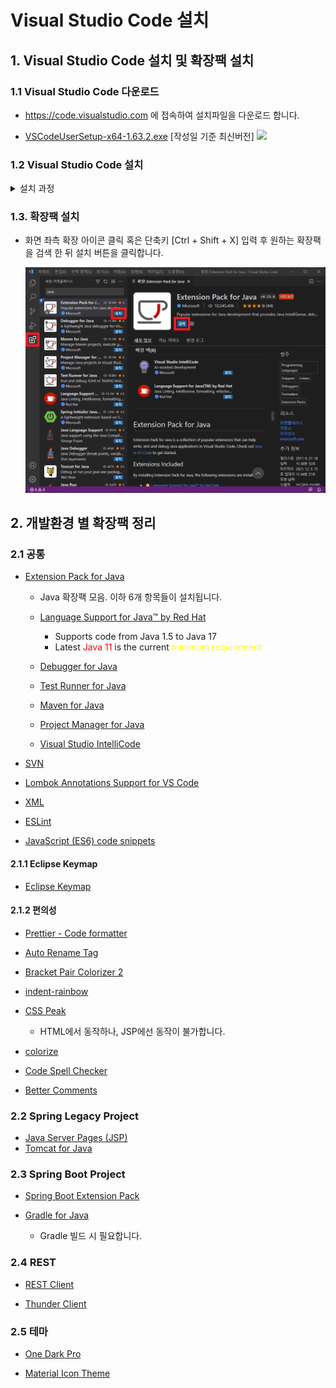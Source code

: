 # Visual Studio Code 설치

## 1. Visual Studio Code 설치 및 확장팩 설치

### 1.1 Visual Studio Code 다운로드

- https://code.visualstudio.com 에 접속하여 설치파일을 다운로드 합니다.

- [VSCodeUserSetup-x64-1.63.2.exe](https://az764295.vo.msecnd.net/stable/899d46d82c4c95423fb7e10e68eba52050e30ba3/VSCodeUserSetup-x64-1.63.2.exe) [작성일 기준 최신버전]
  ![](./images/설치/설치.jpeg)

### 1.2 Visual Studio Code 설치

<details><summary>설치 과정</summary><br>

![](./images/설치/1.png)

![](./images/설치/2.png)

![](./images/설치/3.png)

![](./images/설치/4.png)

![](./images/설치/5.png)

![](./images/설치/6.png)

![](./images/설치/7.png)

</details>

### 1.3. 확장팩 설치

- 화면 좌측 확장 아이콘 클릭 혹은 단축키 [Ctrl + Shift + X] 입력 후 원하는 확장팩을 검색 한 뒤 설치 버튼을 클릭합니다.

  ![](./images/설치/8.png)

## 2. 개발환경 별 확장팩 정리

### 2.1 공통

- [Extension Pack for Java](https://marketplace.visualstudio.com/items?itemName=vscjava.vscode-java-pack)

  - Java 확장팩 모음. 이하 6개 항목들이 설치됩니다.

  - [Language Support for Java™ by Red Hat](https://marketplace.visualstudio.com/items?itemName=redhat.java)

    - Supports code from Java 1.5 to Java 17
    - Latest <span style="color:red">Java 11</span> is the current <span style="color:yellow">
      minimum requirement</span>

  - [Debugger for Java](https://marketplace.visualstudio.com/items?itemName=vscjava.vscode-java-debug)
  - [Test Runner for Java](https://marketplace.visualstudio.com/items?itemName=vscjava.vscode-java-test)
  - [Maven for Java](https://marketplace.visualstudio.com/items?itemName=vscjava.vscode-maven)
  - [Project Manager for Java](https://marketplace.visualstudio.com/items?itemName=vscjava.vscode-java-dependency)
  - [Visual Studio IntelliCode](https://marketplace.visualstudio.com/items?itemName=VisualStudioExptTeam.vscodeintellicode)

- [SVN](https://marketplace.visualstudio.com/items?itemName=johnstoncode.svn-scm)

- [Lombok Annotations Support for VS Code](https://marketplace.visualstudio.com/items?itemName=GabrielBB.vscode-lombok)

- [XML](https://marketplace.visualstudio.com/items?itemName=redhat.vscode-xml)

- [ESLint](https://marketplace.visualstudio.com/items?itemName=dbaeumer.vscode-eslint)

- [JavaScript (ES6) code snippets](https://marketplace.visualstudio.com/items?itemName=xabikos.JavaScriptSnippets)

#### 2.1.1 Eclipse Keymap

- [Eclipse Keymap](https://marketplace.visualstudio.com/items?itemName=alphabotsec.vscode-eclipse-keybindings)

#### 2.1.2 편의성

- [Prettier - Code formatter](https://marketplace.visualstudio.com/items?itemName=esbenp.prettier-vscode)

- [Auto Rename Tag](https://marketplace.visualstudio.com/items?itemName=formulahendry.auto-rename-tag)

- [Bracket Pair Colorizer 2](https://marketplace.visualstudio.com/items?itemName=CoenraadS.bracket-pair-colorizer-2)

- [indent-rainbow](https://marketplace.visualstudio.com/items?itemName=oderwat.indent-rainbow)

- [CSS Peak](https://marketplace.visualstudio.com/items?itemName=pranaygp.vscode-css-peek)

  - HTML에서 동작하나, JSP에선 동작이 불가합니다.

- [colorize](https://marketplace.visualstudio.com/items?itemName=kamikillerto.vscode-colorize)

- [Code Spell Checker](https://marketplace.visualstudio.com/items?itemName=streetsidesoftware.code-spell-checker)

- [Better Comments](https://marketplace.visualstudio.com/items?itemName=aaron-bond.better-comments)

### 2.2 Spring Legacy Project

- [Java Server Pages (JSP)](https://marketplace.visualstudio.com/items?itemName=pthorsson.vscode-jsp)
- [Tomcat for Java](https://marketplace.visualstudio.com/items?itemName=adashen.vscode-tomcat)

### 2.3 Spring Boot Project

- [Spring Boot Extension Pack](https://marketplace.visualstudio.com/items?itemName=Pivotal.vscode-boot-dev-pack)

- [Gradle for Java](https://marketplace.visualstudio.com/items?itemName=vscjava.vscode-gradle)
  - Gradle 빌드 시 필요합니다.

### 2.4 REST

- [REST Client](https://marketplace.visualstudio.com/items?itemName=humao.rest-client)

- [Thunder Client](https://marketplace.visualstudio.com/items?itemName=rangav.vscode-thunder-client)

### 2.5 테마

- [One Dark Pro](https://marketplace.visualstudio.com/items?itemName=zhuangtongfa.Material-theme)

- [Material Icon Theme](https://marketplace.visualstudio.com/items?itemName=PKief.material-icon-theme)
